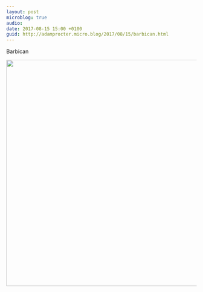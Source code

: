 ```yaml
---
layout: post
microblog: true
audio: 
date: 2017-08-15 15:00 +0100
guid: http://adamprocter.micro.blog/2017/08/15/barbican.html
---
```

Barbican

<img src="http://discursive.adamprocter.co.uk/uploads/2017/a3c4dd4c8c.jpg" width="600" height="600" />
